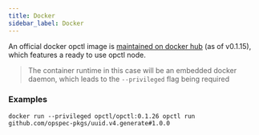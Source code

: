 ```yaml
---
title: Docker
sidebar_label: Docker
---
```


An official docker opctl image is [maintained on docker hub](https://hub.docker.com/r/opctl/opctl/) (as of v0.1.15), which features a ready to use opctl node.

> The container runtime in this case will be an embedded docker daemon, which leads to the `--privileged` flag being required

### Examples

```shell
docker run --privileged opctl/opctl:0.1.26 opctl run github.com/opspec-pkgs/uuid.v4.generate#1.0.0
```
